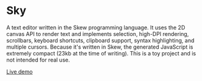 # Sky

A text editor written in the Skew programming language. It uses the 2D canvas API to render text and implements selection, high-DPI rendering, scrollbars, keyboard shortcuts, clipboard support, syntax highlighting, and multiple cursors. Because it's written in Skew, the generated JavaScript is extremely compact (23kb at the time of writing). This is a toy project and is not intended for real use.

[Live demo](http://evanw.github.io/sky/)

